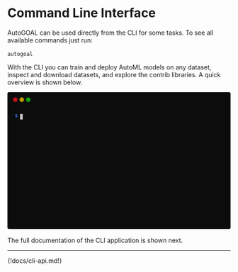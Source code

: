# Command Line Interface

AutoGOAL can be used directly from the CLI for some tasks. To see all available commands just run:

    autogoal

With the CLI you can train and deploy AutoML models on any dataset, inspect and download datasets, and explore the contrib libraries. A quick overview is shown below.

![](shell/autogoal_cli.svg)

The full documentation of the CLI application is shown next.

---

{!docs/cli-api.md!}
